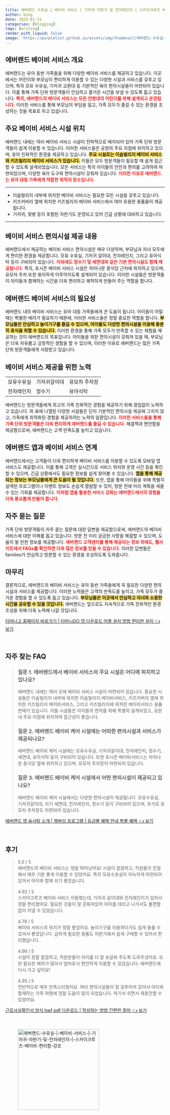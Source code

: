 ```yaml
---
title: 에버랜드 수유실 | 베이비 서비스 | 기저귀 자판기 및 전자레인지 | 스카이크루즈 베이비 편리함 강조
author: bing
date: 2025-01-31
categories: [Blogging]
tags: [writing]
render_with_liquid: false
image: 'https://purplelist.github.io/assets/img/thumbnail/에버랜드-수유실-|-베이비-서비스-|-기저귀-자판기-및-전자레인지-|-스카이크루즈-베이비-편리함-강조.webp'
---
```



<h2 id='에버랜드 베이비 서비스 개요'>에버랜드 베이비 서비스 개요</h2>

<p>에버랜드는 유아 동반 가족들을 위해 다양한 베이비 서비스를 제공하고 있습니다. 이곳에서는 어린이와 부모님이 편리하게 이용할 수 있는 다양한 시설과 서비스를 갖추고 있으며, 특히 모유 수유실, 기저귀 교환대 등 기본적인 육아 편의시설들이 마련되어 있습니다. 이를 통해 가족 단위 방문객들이 안심하고 즐거운 시간을 보낼 수 있도록 돕고 있습니다. <b><span style="color: #ee2323;">특히, 에버랜드의 베이비 서비스는 모든 연령대의 어린이를 위해 설계되고 운영됩니다.</span></b> 이러한 서비스를 통해 부모님의 부담을 덜고, 가족 모두가 즐길 수 있는 환경을 조성하는 것을 목표로 하고 있습니다.</p>

<h2 id='주요 베이비 서비스 시설 위치'>주요 베이비 서비스 시설 위치</h2>

<p>에버랜드 내에는 여러 베이비 서비스 시설이 전략적으로 배치되어 있어 가족 단위 방문객들이 쉽게 이용할 수 있습니다. 이러한 서비스들은 공원의 주요 지점에 위치하고 있으며, 유아 친화적인 환경을 제공하고 있습니다. <b><span style="background-color: #ffe066;">주요 시설로는 이솝빌리지 베이비 서비스와 키즈빌리지 베이비 서비스가 있습니다.</span></b> 이들은 모두 방문객들이 필요할 때 쉽게 접근할 수 있도록 설계되었습니다. 모든 서비스는 특히 아이들의 안전과 편의를 고려하여 마련되었으며, 다양한 육아 도구와 편의시설이 갖춰져 있습니다. <b><span style="color: #ee2323;">이러한 이유로 에버랜드는 유아 대동 가족에게 적합한 최적의 장소입니다.</span></b></p>

<hr />

<ul>
    <li>이솝빌리지 내부에 위치한 베이비 서비스는 필요한 모든 시설을 갖추고 있습니다.</li>
    <li>키즈커버리 옆에 위치한 키즈빌리지 베이비 서비스에서 여러 유용한 용품들이 제공됩니다.</li>
    <li>기저귀, 젖병 등이 포함된 자판기도 운영되고 있어 긴급 상황에 대비하고 있습니다.</li>
</ul>

<hr />

<h2 id='베이비 서비스 편의시설 제공 내용'>베이비 서비스 편의시설 제공 내용</h2>

<p>에버랜드에서 제공하는 베이비 서비스 편의시설은 매우 다양하며, 부모님과 자녀 모두에게 편리한 환경을 제공합니다. 모유 수유실, 기저귀 갈이대, 전자레인지, 그리고 유아식탁 등이 구비되어 있습니다. <b><span style="color: #ee2323;">이외에도 정수기 및 세면대와 같은 기본 편의시설도 함께 제공됩니다.</span></b> 특히, 포시즌 베이비 서비스 시설은 차이나문 중식당 근처에 위치하고 있으며, 유모차 주차 또한 용이하게 이루어지도록 설계되어 있습니다. 이러한 시설들은 방문객들이 아이들과 함께하는 시간을 더욱 편리하고 쾌적하게 만들어 주는 역할을 합니다.</p>

<h2 id='에버랜드 베이비 서비스의 필요성'>에버랜드 베이비 서비스의 필요성</h2>

<p>에버랜드 내의 베이비 서비스는 유아 대동 가족들에게 큰 도움이 됩니다. 아이들이 어릴 때는 특별한 배려가 필요하기 때문에, 이러한 서비스들은 정말 중요한 역할을 합니다. <b><span style="background-color: #ffe066;">부모님들은 안심하고 놀이기구를 즐길 수 있으며, 아이들도 다양한 편의시설을 이용해 충분히 휴식을 취할 수 있습니다.</span></b> 이러한 환경을 통해 가족 모두가 만족할 수 있는 체험을 제공하는 것이 에버랜드의 목표입니다. 아이들을 위한 편의시설이 갖춰져 있을 때, 부모님은 더욱 자유롭고 긍정적인 경험을 할 수 있으며, 이러한 이유로 에버랜드는 많은 가족 단위 방문객들에게 사랑받고 있습니다.</p>

<h2 id='베이비 서비스 제공을 위한 노력'>베이비 서비스 제공을 위한 노력</h2>

<table>
    <tr>
        <td>모유수유실</td>
        <td>기저귀갈이대</td>
        <td>유모차 주차장</td>
    </tr>
    <tr>
        <td>전자레인지</td>
        <td>정수기</td>
        <td>유아식탁</td>
    </tr>
</table>

<p>에버랜드는 방문객들에게 최고의 가족 친화적인 경험을 제공하기 위해 끊임없이 노력하고 있습니다. 위 표에 나열된 다양한 시설들은 단지 기본적인 편의시설 제공에 그치지 않고, 가족에게 최적화된 경험을 제공하려는 노력의 일환입니다. <b><span style="color: #ee2323;">이러한 서비스들을 통해 가족 단위 방문객들은 더욱 편리하게 에버랜드를 즐길 수 있습니다.</span></b> 해결책과 편안함을 제공함으로써, 에버랜드는 고객 만족도를 높이고 있습니다.</p>

<h2 id='에버랜드 앱과 베이비 서비스 연계'>에버랜드 앱과 베이비 서비스 연계</h2>

<p>에버랜드에서는 고객들이 더욱 편리하게 베이비 서비스를 이용할 수 있도록 모바일 앱 서비스도 제공합니다. 이를 통해 고객은 실시간으로 서비스 위치와 운영 시간 등을 확인할 수 있으며, 긴급 상황에서도 필요한 정보를 쉽게 찾아볼 수 있습니다. <b><span style="background-color: #ffe066;">앱을 통해 제공되는 정보는 부모님들에게 큰 도움이 될 것입니다.</span></b> 또한, 앱을 통해 아이들을 위해 특별히 설계된 프로그램이나 이벤트 정보도 손쉽게 열람할 수 있어, 방문 전에 미리 계획을 세울 수 있는 기회를 제공합니다. <b><span style="color: #ee2323;">이처럼 앱을 활용한 서비스 강화는 에버랜드에서의 경험을 더욱 풍요롭게 만들어 줍니다.</span></b></p>

<h2 id='자주 묻는 질문'>자주 묻는 질문</h2>

<p>가족 단위 방문객들이 자주 묻는 질문에 대한 답변을 제공함으로써, 에버랜드의 베이비 서비스에 대한 이해를 돕고 있습니다. 방문 전 미리 궁금한 사항을 해결할 수 있으며, 도움이 될 만한 정보를 제공합니다. <b><span style="color: #ee2323;">에버랜드 고객센터를 통해 제공되는 정보 외에도, 웹사이트에서 FAQs를 확인하면 더욱 많은 정보를 얻을 수 있습니다.</span></b> 이러한 답변들은 families가 안심하고 방문할 수 있는 환경을 조성하도록 도와줍니다.</p>

<h2 id='마무리'>마무리</h2>

<p>결론적으로, 에버랜드의 베이비 서비스는 유아 동반 가족들에게 꼭 필요한 다양한 편의시설과 서비스를 제공합니다. 이러한 노력들은 고객의 만족도를 높이고, 가족 모두가 즐거운 경험을 할 수 있도록 돕고 있습니다. <b><span style="background-color: #ffe066;">부모님들은 이곳에서 안심하고 자녀와 소중한 시간을 공유할 수 있을 것입니다.</span></b> 에버랜드는 앞으로도 지속적으로 가족 친화적인 환경 조성을 위해 더욱 노력해 나갈 것입니다.</p>


<p><a class="click-button" title="티머니고 홈페이지 바로가기 | 티머니GO 앱 다운로드 어플 설치 방법 편리한 설치" href="https://purplelist.github.io/posts/%ED%8B%B0%EB%A8%B8%EB%8B%88%EA%B3%A0-%ED%99%88%ED%8E%98%EC%9D%B4%EC%A7%80-%EB%B0%94%EB%A1%9C%EA%B0%80%EA%B8%B0-%ED%8B%B0%EB%A8%B8%EB%8B%88GO-%EC%95%B1-%EB%8B%A4%EC%9A%B4%EB%A1%9C%EB%93%9C-%EC%96%B4%ED%94%8C-%EC%84%A4%EC%B9%98-%EB%B0%A9%EB%B2%95-%ED%8E%B8%EB%A6%AC%ED%95%9C-%EC%84%A4%EC%B9%98/" rel="dofollow">티머니고 홈페이지 바로가기 | 티머니GO 앱 다운로드 어플 설치 방법 편리한 설치 👈 보기</a></p><br>
<h2 id='자주_찾는_FAQ'>자주 찾는 FAQ</h2>
<div itemscope="" itemtype="https://schema.org/FAQPage"> 
<blockquote> 
<div itemscope="" itemprop="mainEntity" itemtype="https://schema.org/Question"> 
<h3 itemprop="name">질문 1. 에버랜드에서 베이비 서비스의 주요 시설은 어디에 위치하고 있나요?</h3> 
<div itemscope="" itemprop="acceptedAnswer" itemtype="https://schema.org/Answer"> 
<span itemprop="text"> 
<p>에버랜드 내에는 여러 곳에 베이비 서비스 시설이 마련되어 있습니다. 중요한 시설들은 이솝빌리지 내부에 위치한 이솝빌리지 베이비서비스, 키즈커버리 옆에 위치한 키즈빌리지 베이비서비스, 그리고 키즈빌리지에 위치한 베이비서비스 용품 판매가 있습니다. 이들 시설들은 아이들의 편의를 위해 특별히 설계되었고, 공원 내 주요 지점에 위치하여 접근성이 좋습니다.</p> 
</span> 
</div> 
</div> 

<div itemscope="" itemprop="mainEntity" itemtype="https://schema.org/Question"> 
<h3 itemprop="name">질문 2. 에버랜드 베이비 케어 시설에는 어떠한 편의시설과 서비스가 제공되나요?</h3> 
<div itemscope="" itemprop="acceptedAnswer" itemtype="https://schema.org/Answer"> 
<span itemprop="text"> 
<p>에버랜드 베이비 케어 시설에는 모유수유실, 기저귀갈이대, 전자레인지, 정수기, 세면대, 유아식탁 등이 구비되어 있습니다. 또한 포시즌 베이비서비스는 차이나문 중식당 옆에 위치하고 있으며, 유모차 주차장이 마련되어 있습니다.</p> 
</span> 
</div> 
</div> 

<div itemscope="" itemprop="mainEntity" itemtype="https://schema.org/Question"> 
<h3 itemprop="name">질문 3. 에버랜드 베이비 케어 시설에서 어떤 편의시설이 제공되고 있나요?</h3> 
<div itemscope="" itemprop="acceptedAnswer" itemtype="https://schema.org/Answer"> 
<span itemprop="text"> 
<p>에버랜드 베이비 케어 시설에서는 다양한 편의시설이 제공됩니다. 모유수유실, 기저귀갈이대, 아기 세면대, 전자레인지, 정수기 등이 구비되어 있으며, 추가로 유모차 주차장도 마련되어 있습니다.</p> 
</span> 
</div> 
</div> 
</blockquote> 
</div>
<p><a class="click-button" title="에버랜드 앱 솜사탕 소개 | 멤버십 프로그램 | 등급별 혜택 안내 특별 혜택" href="https://purplelist.github.io/posts/%EC%97%90%EB%B2%84%EB%9E%9C%EB%93%9C-%EC%95%B1-%EC%86%9C%EC%82%AC%ED%83%95-%EC%86%8C%EA%B0%9C-%EB%A9%A4%EB%B2%84%EC%8B%AD-%ED%94%84%EB%A1%9C%EA%B7%B8%EB%9E%A8-%EB%93%B1%EA%B8%89%EB%B3%84-%ED%98%9C%ED%83%9D-%EC%95%88%EB%82%B4-%ED%8A%B9%EB%B3%84-%ED%98%9C%ED%83%9D/" rel="dofollow">에버랜드 앱 솜사탕 소개 | 멤버십 프로그램 | 등급별 혜택 안내 특별 혜택 👈 보기</a></p><br>
<h2 id='후기'>후기</h2>
<div itemscope itemtype="https://schema.org/Product">
  <blockquote>
  <div itemprop="review" itemscope itemtype="https://schema.org/Review">
      <div itemprop="reviewRating" itemscope itemtype="https://schema.org/Rating"> <span itemprop="ratingValue">5.0</span> / <span itemprop="bestRating">5</span> </div>
      <span itemprop="reviewBody">에버랜드의 베이비 서비스는 정말 뛰어났어요! 시설이 깔끔하고, 직원들이 친절해서 매우 기분 좋게 이용할 수 있었어요. 특히 모유수유실이 아늑하게 마련되어 있어서 아이와 함께 쉬기 좋았습니다.</span>
  </div>
  <br>
  <div itemprop="review" itemscope itemtype="https://schema.org/Review">
      <div itemprop="reviewRating" itemscope itemtype="https://schema.org/Rating"> <span itemprop="ratingValue">4.92</span> / <span itemprop="bestRating">5</span> </div>
      <span itemprop="reviewBody">스카이크루즈 베이비 서비스 이용했는데, 기저귀 갈이대와 전자레인지가 있어서 정말 편리했어요. 필요한 것들이 잘 갖춰져있어 아이를 데리고 나가서도 불편함 없이 지낼 수 있었습니다.</span>
  </div>
  <br>
  <div itemprop="review" itemscope itemtype="https://schema.org/Review">
      <div itemprop="reviewRating" itemscope itemtype="https://schema.org/Rating"> <span itemprop="ratingValue">4.79</span> / <span itemprop="bestRating">5</span> </div>
      <span itemprop="reviewBody">베이비 서비스의 위치가 정말 좋았어요. 놀이기구를 이용하다가도 쉽게 들를 수 있어서 좋았답니다. 급하게 필요한 용품도 자판기에서 쉽게 구매할 수 있어서 편리했습니다.</span>
  </div>
  <br>
  <div itemprop="review" itemscope itemtype="https://schema.org/Review">
      <div itemprop="reviewRating" itemscope itemtype="https://schema.org/Rating"> <span itemprop="ratingValue">4.96</span> / <span itemprop="bestRating">5</span> </div>
      <span itemprop="reviewBody">시설이 정말 깔끔하고, 직원분들이 아이를 더 잘 보살펴 주도록 도와주셨어요. 또한 필요한 배려가 많아서 엄마로서 편안하게 이용할 수 있었습니다. 에버랜드에 다시 가고 싶어요!</span>
  </div>
  <br>
  <div itemprop="review" itemscope itemtype="https://schema.org/Review">
      <div itemprop="reviewRating" itemscope itemtype="https://schema.org/Rating"> <span itemprop="ratingValue">4.95</span> / <span itemprop="bestRating">5</span> </div>
      <span itemprop="reviewBody">전반적으로 매우 만족스러웠어요. 여러 편의시설들이 잘 갖추어져 있어서 아이와 함께하는 가족 여행에 정말 도움이 많이 되었습니다. 여기서 쉬면서 재충전할 수 있었어요.</span>
  </div>
  </blockquote>
</div>
<p><a class="click-button" title="근로사실확인서 양식 hwf pdf 다운로드 | 작성하는 방법 간편한 절차" href="https://purplelist.github.io/posts/%EA%B7%BC%EB%A1%9C%EC%82%AC%EC%8B%A4%ED%99%95%EC%9D%B8%EC%84%9C-%EC%96%91%EC%8B%9D-hwf-pdf-%EB%8B%A4%EC%9A%B4%EB%A1%9C%EB%93%9C-%EC%9E%91%EC%84%B1%ED%95%98%EB%8A%94-%EB%B0%A9%EB%B2%95-%EA%B0%84%ED%8E%B8%ED%95%9C-%EC%A0%88%EC%B0%A8/" rel="dofollow">근로사실확인서 양식 hwf pdf 다운로드 | 작성하는 방법 간편한 절차 👈 보기</a></p><br>
<figure class="image"><img src="https://purplelist.github.io/assets/img/thumbnail/에버랜드-수유실-|-베이비-서비스-|-기저귀-자판기-및-전자레인지-|-스카이크루즈-베이비-편리함-강조.webp" alt="에버랜드-수유실-|-베이비-서비스-|-기저귀-자판기-및-전자레인지-|-스카이크루즈-베이비-편리함-강조" width="256" height="256"></figure>
